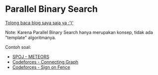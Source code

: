 # Parallel Binary Search

[Tolong baca blog saya saja ya :')'](http://ayazdzulfikar.blogspot.co.id/2016/06/parallel-binary-search.html)

Note: Karena Parallel Binary Search hanya merupakan konsep, tidak ada "template" algoritmanya.

Contoh soal:
- [SPOJ - METEORS](http://www.spoj.com/problems/METEORS/)
- [Codeforces - Connecting Graph](http://codeforces.com/gym/100814/problem/C)
- [Codeforces - Sign on Fence](http://codeforces.com/problemset/problem/484/E)
